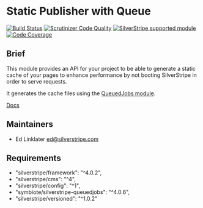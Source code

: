 # Static Publisher with Queue

[![Build Status](https://travis-ci.org/silverstripe/silverstripe-staticpublishqueue.svg?branch=master)](https://travis-ci.org/silverstripe/silverstripe-staticpublishqueue)
[![Scrutinizer Code Quality](https://scrutinizer-ci.com/g/silverstripe/silverstripe-staticpublishqueue/badges/quality-score.png?b=master)](https://scrutinizer-ci.com/g/silverstripe/silverstripe-staticpublishqueue/?branch=master)
[![SilverStripe supported module](https://img.shields.io/badge/silverstripe-supported-0071C4.svg)](https://www.silverstripe.org/software/addons/silverstripe-commercially-supported-module-list/)
[![Code Coverage](https://codecov.io/gh/silverstripe/silverstripe-staticpublishqueue/branch/master/graph/badge.svg)](https://codecov.io/gh/silverstripe/silverstripe-staticpublishqueue/branch/master)

## Brief

This module provides an API for your project to be able to generate a static cache of your pages to enhance
performance by not booting SilverStripe in order to serve requests.

It generates the cache files using the [QueuedJobs module](https://github.com/symbiote/silverstripe-queuedjobs).

[Docs](docs/en/index.md)

## Maintainers

* Ed Linklater <ed@silverstripe.com>

## Requirements

* "silverstripe/framework": "^4.0.2",
* "silverstripe/cms": "^4",
* "silverstripe/config": "^1",
* "symbiote/silverstripe-queuedjobs": "^4.0.6",
* "silverstripe/versioned": "^1.0.2"
